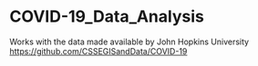 # COVID-19_Data_Analysis
 Works with the data made available by John Hopkins University https://github.com/CSSEGISandData/COVID-19
